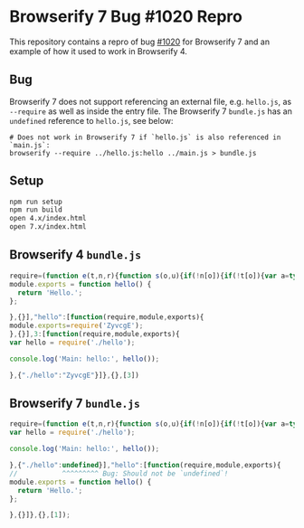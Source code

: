 # Browserify 7 Bug #1020 Repro

This repository contains a repro of bug [#1020] for Browserify 7 and an example
of how it used to work in Browserify 4.

## Bug

Browserify 7 does not support referencing an external file, e.g. `hello.js`, as
`--require` as well as inside the entry file. The Browserify 7 `bundle.js` has
an `undefined` reference to `hello.js`, see below:

```
# Does not work in Browserify 7 if `hello.js` is also referenced in `main.js`:
browserify --require ../hello.js:hello ../main.js > bundle.js
```

## Setup

```bash
npm run setup
npm run build
open 4.x/index.html
open 7.x/index.html
```

## Browserify 4 `bundle.js`

```javascript
require=(function e(t,n,r){function s(o,u){if(!n[o]){if(!t[o]){var a=typeof require=="function"&&require;if(!u&&a)return a(o,!0);if(i)return i(o,!0);throw new Error("Cannot find module '"+o+"'")}var f=n[o]={exports:{}};t[o][0].call(f.exports,function(e){var n=t[o][1][e];return s(n?n:e)},f,f.exports,e,t,n,r)}return n[o].exports}var i=typeof require=="function"&&require;for(var o=0;o<r.length;o++)s(r[o]);return s})({"ZyvcgE":[function(require,module,exports){
module.exports = function hello() {
  return 'Hello.';
};

},{}],"hello":[function(require,module,exports){
module.exports=require('ZyvcgE');
},{}],3:[function(require,module,exports){
var hello = require('./hello');

console.log('Main: hello:', hello());

},{"./hello":"ZyvcgE"}]},{},[3])
```

## Browserify 7 `bundle.js`

```javascript
require=(function e(t,n,r){function s(o,u){if(!n[o]){if(!t[o]){var a=typeof require=="function"&&require;if(!u&&a)return a(o,!0);if(i)return i(o,!0);var f=new Error("Cannot find module '"+o+"'");throw f.code="MODULE_NOT_FOUND",f}var l=n[o]={exports:{}};t[o][0].call(l.exports,function(e){var n=t[o][1][e];return s(n?n:e)},l,l.exports,e,t,n,r)}return n[o].exports}var i=typeof require=="function"&&require;for(var o=0;o<r.length;o++)s(r[o]);return s})({1:[function(require,module,exports){
var hello = require('./hello');

console.log('Main: hello:', hello());

},{"./hello":undefined}],"hello":[function(require,module,exports){
//           ^^^^^^^^^ Bug: Should not be `undefined`!
module.exports = function hello() {
  return 'Hello.';
};

},{}]},{},[1]);

```

[#1020]: https://github.com/substack/node-browserify/issues/1020
